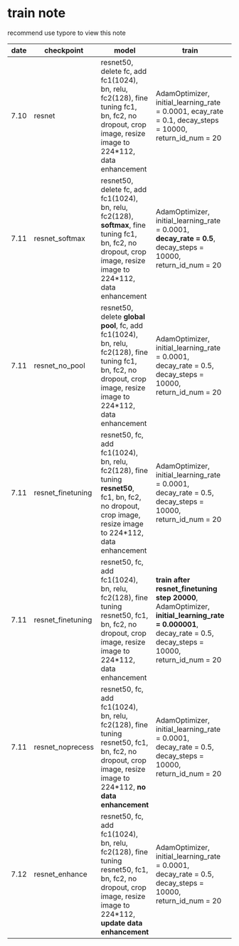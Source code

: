 # train note

recommend use typore to view this note

| date | checkpoint        | model                                    | train                                    | loss                                     | result                                | conclusion                               |
| ---- | ----------------- | ---------------------------------------- | ---------------------------------------- | ---------------------------------------- | ------------------------------------- | ---------------------------------------- |
| 7.10 | resnet            | resnet50, delete fc, add fc1(1024), bn, relu, fc2(128), fine tuning fc1, bn, fc2, no dropout, crop image, resize image to 224*112, data enhancement | AdamOptimizer, initial_learning_rate = 0.0001, ecay_rate = 0.1, decay_steps = 10000, return_id_num = 20 | batch hard triplet loss, soft-margin     | step 20000, mAP 0.52                  | baseline                                 |
| 7.11 | resnet_softmax    | resnet50, delete fc, add fc1(1024), bn, relu, fc2(128), **softmax**, fine tuning fc1, bn, fc2, no dropout, crop image, resize image to 224*112, data enhancement | AdamOptimizer, initial_learning_rate = 0.0001, **decay_rate = 0.5**, decay_steps = 10000, return_id_num = 20 | batch hard triplet loss, soft-margin     | output festures trend to 0            | softmax is worse                         |
| 7.11 | resnet_no_pool    | resnet50, delete **global pool**, fc, add fc1(1024), bn, relu, fc2(128), fine tuning fc1, bn, fc2, no dropout, crop image, resize image to 224*112, data enhancement | AdamOptimizer, initial_learning_rate = 0.0001, decay_rate = 0.5, decay_steps = 10000, return_id_num = 20 | batch hard triplet loss, soft-margin,    | output festures trend to 0            | delete global pool is worse              |
| 7.11 | resnet_finetuning | resnet50, fc, add fc1(1024), bn, relu, fc2(128), fine tuning **resnet50**, fc1, bn, fc2, no dropout, crop image, resize image to 224*112, data enhancement | AdamOptimizer, initial_learning_rate = 0.0001, decay_rate = 0.5, decay_steps = 10000, return_id_num = 20 | batch hard triplet loss, soft-margin     | step 15000, mAP 0.88                  | fine turning resnet is pefect            |
| 7.11 | resnet_finetuning | resnet50, fc, add fc1(1024), bn, relu, fc2(128), fine tuning resnet50, fc1, bn, fc2, no dropout, crop image, resize image to 224*112, data enhancement | **train after resnet_finetuning step 20000**, AdamOptimizer, **initial_learning_rate = 0.000001**, decay_rate = 0.5, decay_steps = 10000, return_id_num = 20 | **batch hardest triplet loss**, soft-margin | step 25000, mAP 0.89                  | batch hardest triplet loss seems no much help |
| 7.11 | resnet_noprecess  | resnet50, fc, add fc1(1024), bn, relu, fc2(128), fine tuning resnet50, fc1, bn, fc2, no dropout, crop image, resize image to 224*112, **no data enhancement** | AdamOptimizer, initial_learning_rate = 0.0001, decay_rate = 0.5, decay_steps = 10000, return_id_num = 20 | batch hard triplet loss, soft-margin     | step 30000, mAP 0.92 (train 0.97)     | no data enhancement seems ok, maybe train data set is big enough |
| 7.12 | resnet_enhance    | resnet50, fc, add fc1(1024), bn, relu, fc2(128), fine tuning resnet50, fc1, bn, fc2, no dropout, crop image, resize image to 224*112, **update data enhancement** | AdamOptimizer, initial_learning_rate = 0.0001, decay_rate = 0.5, decay_steps = 10000, return_id_num = 20 | batch hard triplet loss, soft-margin     | **step 25000, mAP 0.92 (train 0.98)** | update data enhancement seams good       |




















